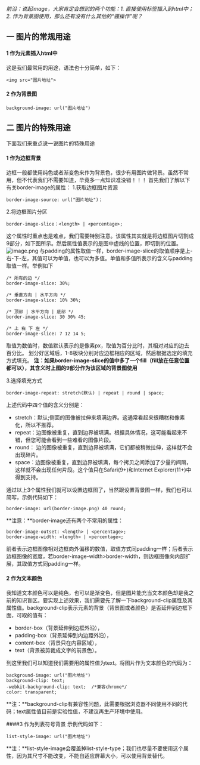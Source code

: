 *前沿：说起image，大家肯定会想到的两个功能：1. 直接使用<img>标签插入到html中；2. 作为背景图使用，那么还有没有什么其他的“骚操作”呢？*
## 一 图片的常规用途
#### 1 作为元素插入html中
这是我们最常用的用途，语法也十分简单，如下：
```
<img src="图片地址">
```
#### 2 作为背景图
```
background-image: url("图片地址")
```
## 二 图片的特殊用途
下面我们来重点说一说图片的特殊用途
#### 1 作为边框背景
边框一般都使用纯色或者渐变色来作为背景色，很少有用图片做背景。虽然不常用，但不代表我们不需要知道，毕竟多一点知识准没错！！！
首先我们了解以下有关border-image的属性：
1.获取边框图片资源
```
border-image-source: url("图片地址")；
```
2.将边框图片分区
```
border-image-slice：<length> | <percentage>; 
```
这个属性时重点也是难点，我们需要特别注意。该属性其实就是将边框图片切割成9部分，如下图所示。然后属性值表示的是图中虚线的位置，即切割的位置。
![image.png](https://upload-images.jianshu.io/upload_images/13112949-5bd8ab4aba542e5b.png?imageMogr2/auto-orient/strip%7CimageView2/2/w/1240)
与padding的属性取值一样，border-image-slice的取值顺序是上-右-下-左，其值可以为单值，也可以为多值。单值和多值所表示的含义与padding取值一样。举例如下
```
/* 所有的边 */
border-image-slice: 30%; 

/* 垂直方向 | 水平方向 */
border-image-slice: 10% 30%;

/* 顶部 | 水平方向 | 底部 */
border-image-slice: 30 30% 45;

/* 上 右 下 左 */
border-image-slice: 7 12 14 5;
```
取值为数值时，数值默认表示的是像素px，取值为百分比时，其相对对应的边去百分比。
划分好区域后，1-8板块分别对应边框相应的区域，然后根据选定的填充方式填充。
**注：如果border-image-slice的值中多了一个fill（fill放在任意位置都可以），其含义时上图的9部分作为该区域的背景图使用**

3.选择填充方式
```
border-image-repeat: stretch(默认) | repeat | round | space;  
```
上述代码中四个值的含义分别是：
- stretch：默认;侧面的图像被拉伸来填满边界。这通常看起来很糟糕和像素化，所以不推荐。
- repeat：边图像被重复，直到边界被填满。根据具体情况，这可能看起来不错，但您可能会看到一些难看的图像片段。
- round： 边的图像被重复，直到边界被填满，它们都被稍微拉伸，这样就不会出现碎片。
- space：边图像被重复，直到边界被填满，每个拷贝之间添加了少量的间隔，这样就不会出现任何片段。这个值只在Safari(9+)和Internet Explorer(11+)中得到支持。

通过以上3个属性我们就可以设置边框图了，当然跟设置背景图一样，我们也可以简写，示例代码如下：
```
border-image: url(border-image.png) 40 round;
```
**注意：**border-image还有两个不常用的属性：
```
border-image-outset: <length> | <percentage>; 
border-image-width: <length> | <percentage>; 
```
前者表示边框图像相对边框向外偏移的数值，取值方式同padding一样；后者表示边框图像的宽度，若border-image-width>border-width，则边框图像向内部扩展，其取值方式同padding一样。

#### 2 作为文本颜色
我知道文本颜色可以是纯色，也可以是渐变色，但是图片能充当文本颜色却是我之前的知识盲区。要实现上述效果，我们需要先了解一下background-clip属性及其属性值。background-clip表示元素的背景（背景图或者颜色）是否延伸到边框下面，可取的值有：
- border-box（背景延伸到边框外沿）， 
- padding-box（背景延伸到内边距外沿），
- content-box（背景只在内容区域）， 
- text（背景被剪裁成文字的前景色）。

到这里我们可以知道我们需要用的属性值为text。将图片作为文本颜色的代码为：
```
background-image: url("图片地址")
background-clip: text;
-webkit-background-clip: text;  /*兼容chrome*/
color: transparent; 
```
**注：**background-clip有兼容性问题，此需要根据浏览器不同使用不同的代码；text属性值目前是实验性值，不建议再生产环境中使用。

####3 作为列表符号背景
示例代码如下：
```
list-style-image: url("图片地址")
```
**注：**list-style-image会覆盖掉list-style-type；我们也尽量不要使用这个属性，因为其尺寸不能改变，不能自适应屏幕大小，可以使用背景替代。